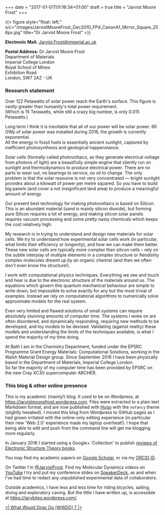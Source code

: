 +++
date = "2017-01-01T01:16:34+01:00"
draft = true
title = "Jarvist Moore Frost"
+++

{{< figure style="float: left;" src="/images/JarvistMooreFrost_Dec2010_FP4_CanonA1_Mirror_Square_256px.jpg"
title="Dr Jarvist Moore Frost" >}}

**Electronic Mail:** Jarvist.Frost@imperial.ac.uk

**Postal Address:** 
Dr Jarvist Moore Frost  
Department of Materials  
Imperial College London  
Royal School of Mines  
Exhibition Road  
London, SW7 2AZ - UK

### Research statement

Over 122 Petawatts of solar power reach the Earth's surface. This figure is
vastly greater than humanity's total power requirement.  
(Which is 15 Terawatts, while still a crazy big number, is only 0.015 Petawatts.)

Long term I think it is inevitable that all of our power will be solar power.
60 GWp of solar power was installed during 2016, the growth is currently
exponential.  
All the energy in fossil fuels is essentially ancient sunlight, captured
by inefficient photosynthesis and geological happenstance.

Solar cells (formally called photovoltaics, as they generate electrical voltage
from photons of light) are a beautifully simple engine that silently run on
sunlight and thermodynamics to produce electrical power. There are no parts to
wear out, no bearings to service, no oil to change. The only problem is that
the solar resource is not very concentrated — bright sunlight provides about
a kilowatt of power per metre squared. 
So you have to build big panels (and cover a not insignificant land area) to
produce a meaningful amount of energy.

Our present best technology for making photovoltaics is based on Silicon. This
is an abundant material (sand is mainly silicon dioxide), but forming pure
Silicon requires a lot of energy, and making silicon solar panels requires
vacuum processing and some pretty nasty chemicals which keeps the cost
relatively high.

My research is in trying to understand and design new materials for solar
cells. 
We try to understand how experimental solar cells work (in particular, what limits
their efficiency or longevity), and how we can make them better. These new
solar
cells are typically more complex than silicon cells – rely on the subtle
interplay of multiple elements in a complex structure or fiendishly
complex molecules dreamt up by an organic chemist (and then we often don't even
know the structure!). 

I work with computational physics techniques. 
Everything we see and touch and hear is due to the electronic structure of the
materials around us. 
The equations which govern this quantum mechanical behaviour are simple to
write down, but impossible to solve exactly for any but the most trivial of
examples. 
Instead we rely on computational algorithms to numerically solve approximate
models for the real system.

Even very limited and flawed solutions of small systems can require
absolutely stunning amounts of computer time. 
The systems I woke on are often disordered, and dynamically responding,
requiring new methods to be developed, and toy models to be devised. 
Validating (against reality) these models and understanding the limits of the
techniques available, is what I spend the majority of my time doing.

At Bath I am in the Chemistry Department, funded under the EPSRC Programme
Grant Energy Materials: Computational Solutions, working in the Walsh Material
Design group. 
Since September 2016 I have been physically based in the Department of
Materials, Imperial College London.  
So far the majority of my computer time has been provided by EPSRC on the new
Cray XC30 supercomputer ARCHER.

### This blog & other online presence

This is my academic (mainly!) blog. It used to be on Wordpress, at
<https://jarvistmoorefrost.wordpress.com>. 
Files were extracted to a plain text Markdown format, and are now published
with [Hugo](https://gohugo.io/) with the `nofancy` theme (slightly
tweaked). 
I moved this blog from Wordpress to GitHub pages as I had grown irritated with
the online-only editing experience (in particular their new 'Web 2.0'
experience made my laptop overheat!). 
I hope that being able to edit and push from the command line will get me
blogging more regularly.

In January 2016 I started using a Google+ 'Collection' to publish [reviews of
Electronic Structure Theory books](https://plus.google.com/collection/wKpRZB).

You may find my academic papers on [Google
Scholar](https://scholar.google.co.uk/citations?user=qNlfsFEAAAAJ&hl=en), or via my [ORCID ID](http://orcid.org/0000-0003-1938-4430).

On Twitter I'm [@JarvistFrost](https://twitter.com/JarvistFrost). 
Find my Molecular Dynamics videos on  [YouTube](https://www.youtube.com/user/jarvist1984/)
I try and put my conference slides on
[SpeakerDeck](https://speakerdeck.com/jarvist), as and when I've had time to
redact any unpublished experimental data of collaborators. 

Outside academics, I have less and less time for riding bicycles, sailing,
diving and exploratory caving. 
But the little I have written up, is accessible at
<https://jarvbites.wordpress.com/>.

[<| What Would Dirac Do [WWDD] ? |>](http://people.bath.ac.uk/jmf45/wwdd.html)
